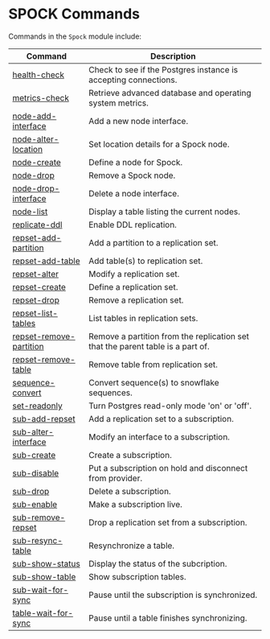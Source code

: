 # SPOCK Commands

Commands in the `Spock` module include:

| Command  | Description
|----------|-------------
| [health-check](doc/spock-health-check.md) | Check to see if the Postgres instance is accepting connections.
| [metrics-check](doc/spock-metrics-check.md) | Retrieve advanced database and operating system metrics.
| [node-add-interface](doc/spock-node-add-interface.md) | Add a new node interface.
| [node-alter-location](doc/spock-node-alter-location.md) | Set location details for a Spock node.
| [node-create](doc/spock-node-create.md) | Define a node for Spock.
| [node-drop](doc/spock-node-drop.md) | Remove a Spock node.
| [node-drop-interface](doc/spock-node-drop-interface.md) | Delete a node interface.
| [node-list](doc/spock-node-list.md) | Display a table listing the current nodes.
| [replicate-ddl](doc/spock-replicate-ddl.md) | Enable DDL replication.
| [repset-add-partition](doc/spock-repset-add-partition.md) | Add a partition to a replication set.
| [repset-add-table](doc/spock-repset-add-table.md) | Add table(s) to replication set.
| [repset-alter](doc/spock-repset-alter.md) | Modify a replication set.
| [repset-create](doc/spock-repset-create.md) | Define a replication set.
| [repset-drop](doc/spock-repset-drop.md) | Remove a replication set.
| [repset-list-tables](doc/spock-repset-list-tables.md) | List tables in replication sets.
| [repset-remove-partition](doc/spock-repset-remove-partition.md) | Remove a partition from the replication set that the parent table is a part of.
| [repset-remove-table](doc/spock-repset-remove-table.md) | Remove table from replication set.
| [sequence-convert](doc/spock-sequence-convert.md) | Convert sequence(s) to snowflake sequences. 
| [set-readonly](doc/spock-set-readonly.md) | Turn Postgres read-only mode 'on' or 'off'.
| [sub-add-repset](doc/spock-sub-add-repset.md) | Add a replication set to a subscription.
| [sub-alter-interface](doc/spock-sub-alter-interface.md) | Modify an interface to a subscription.
| [sub-create](doc/spock-sub-create.md) | Create a subscription.
| [sub-disable](doc/spock-sub-disable.md) | Put a subscription on hold and disconnect from provider.
| [sub-drop](doc/spock-sub-drop.md) | Delete a subscription.
| [sub-enable](doc/spock-sub-enable.md) | Make a subscription live.
| [sub-remove-repset](doc/spock-sub-remove-repset.md) | Drop a replication set from a subscription.
| [sub-resync-table](doc/spock-sub-resync-table.md) | Resynchronize a table.
| [sub-show-status](doc/spock-sub-show-status.md) | Display the status of the subcription.
| [sub-show-table](doc/spock-sub-show-table.md) | Show subscription tables.
| [sub-wait-for-sync](doc/spock-sub-wait-for-sync.md) | Pause until the subscription is synchronized.
| [table-wait-for-sync](doc/spock-table-wait-for-sync.md) | Pause until a table finishes synchronizing.



